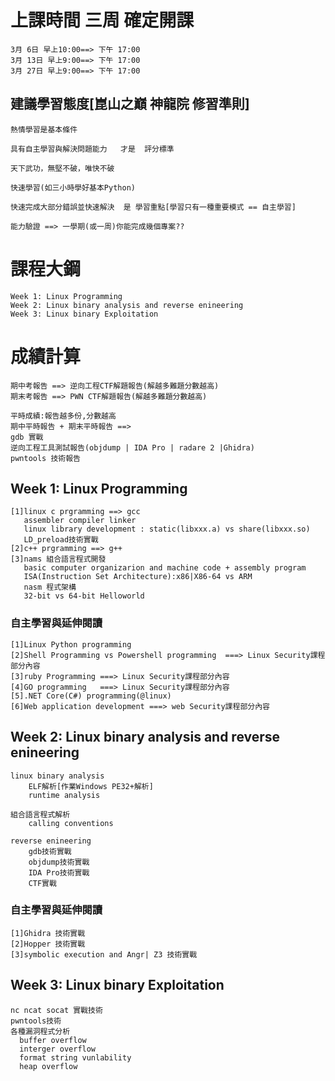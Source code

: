 # 上課時間 三周  確定開課
```
3月 6日 早上10:00==> 下午 17:00
3月 13日 早上9:00==> 下午 17:00
3月 27日 早上9:00==> 下午 17:00
```
## 建議學習態度[崑山之巔 神龍院 修習準則]
```
熱情學習是基本條件

具有自主學習與解決問題能力   才是  評分標準
```
```
天下武功，無堅不破，唯快不破

快速學習(如三小時學好基本Python)

快速完成大部分錯誤並快速解決  是 學習重點[學習只有一種重要模式 == 自主學習]

能力驗證 ==> 一學期(或一周)你能完成幾個專案??
```
# 課程大鋼
```
Week 1: Linux Programming
Week 2: Linux binary analysis and reverse enineering
Week 3: Linux binary Exploitation 
```
# 成績計算
```
期中考報告 ==> 逆向工程CTF解題報告(解越多難題分數越高)
期末考報告 ==> PWN CTF解題報告(解越多難題分數越高)

平時成績:報告越多份,分數越高
期中平時報告 + 期末平時報告 ==> 
gdb 實戰
逆向工程工具測試報告(objdump | IDA Pro | radare 2 |Ghidra)
pwntools 技術報告
```

## Week 1: Linux Programming
```
[1]linux c prgramming ==> gcc
   assembler compiler linker
   linux library development : static(libxxx.a) vs share(libxxx.so)
   LD_preload技術實戰
[2]c++ prgramming ==> g++
[3]nams 組合語言程式開發
   basic computer organizarion and machine code + assembly program
   ISA(Instruction Set Architecture):x86|X86-64 vs ARM
   nasm 程式架構
   32-bit vs 64-bit Helloworld
```
### 自主學習與延伸閱讀
```
[1]Linux Python programming 
[2]Shell Programming vs Powershell programming  ===> Linux Security課程部分內容
[3]ruby Programming ===> Linux Security課程部分內容
[4]GO programming   ===> Linux Security課程部分內容
[5].NET Core(C#) programming(@linux)
[6]Web application development ===> web Security課程部分內容
```

## Week 2: Linux binary analysis and reverse enineering
```
linux binary analysis
    ELF解析[作業Windows PE32+解析]
    runtime analysis
```
```
組合語言程式解析
    calling conventions

reverse enineering
    gdb技術實戰
    objdump技術實戰
    IDA Pro技術實戰
    CTF實戰
```
### 自主學習與延伸閱讀
```
[1]Ghidra 技術實戰
[2]Hopper 技術實戰
[3]symbolic execution and Angr| Z3 技術實戰
```
## Week 3: Linux binary  Exploitation 
```
nc ncat socat 實戰技術
pwntools技術
各種漏洞程式分析
  buffer overflow 
  interger overflow
  format string vunlability 
  heap overflow
```

